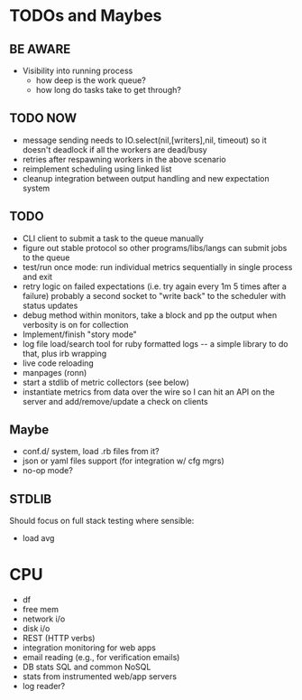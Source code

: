 # TODOs and Maybes #

## BE AWARE ##
* Visibility into running process
  * how deep is the work queue?
  * how long do tasks take to get through?

## TODO NOW ##
* message sending needs to IO.select(nil,[writers],nil, timeout) so it doesn't
  deadlock if all the workers are dead/busy
* retries after respawning workers in the above scenario
* reimplement scheduling using linked list
* cleanup integration between output handling and new expectation system

## TODO ##
* CLI client to submit a task to the queue manually
* figure out stable protocol so other programs/libs/langs can submit jobs to the queue
* test/run once mode: run individual metrics sequentially in single process and exit
* retry logic on failed expectations (i.e. try again every 1m 5 times after a failure)
  probably a second socket to "write back" to the scheduler with status updates
* debug method within monitors, take a block and pp the output when verbosity is on for collection
* Implement/finish "story mode"
* log file load/search tool for ruby formatted logs -- a simple library to do that, plus irb wrapping
* live code reloading
* manpages (ronn)
* start a stdlib of metric collectors (see below)
* instantiate metrics from data over the wire so I can hit an API on the server and add/remove/update a check on clients

## Maybe ##
* conf.d/ system, load .rb files from it?
* json or yaml files support (for integration w/ cfg mgrs)
* no-op mode?
 
## STDLIB ##
Should focus on full stack testing where sensible:

* load avg
# CPU
* df
* free mem
* network i/o
* disk i/o
* REST (HTTP verbs)
* integration monitoring for web apps
* email reading (e.g., for verification emails)
* DB stats SQL and common NoSQL
* stats from instrumented web/app servers
* log reader?

